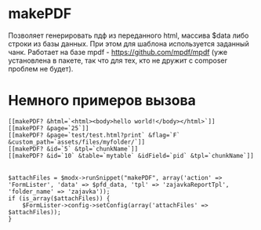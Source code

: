 # makePDF
Позволяет генерировать пдф из переданного html, массива $data либо строки из базы данных. При этом для шаблона используется заданный чанк.
Работает на базе mpdf - https://github.com/mpdf/mpdf (уже установлена в пакете, так что для тех, кто не дружит с composer проблем не будет).

# Немного примеров вызова
```[[makePDF? &html=`<html><body>hello world!</body></html>`]]```<br>
```[[makePDF? &page=`25`]]```<br>
```[[makePDF? &page=`test/test.html?print` &flag=`F` &custom_path=`assets/files/myfolder/`]]```<br>
```[[makePDF? &id=`5` &tpl=`chunkName`]]```<br>
```[[makePDF? &id=`10` &table=`mytable` &idField=`pid` &tpl=`chunkName`]]```<br><br>
```
$attachFiles = $modx->runSnippet("makePDF", array('action' => 'FormLister', 'data' => $pfd_data, 'tpl' => 'zajavkaReportTpl', 'folder_name' => 'zajavka'));
if (is_array($attachFiles)) {
    $FormLister->config->setConfig(array('attachFiles' => $attachFiles));
}
```

